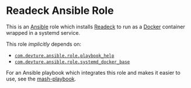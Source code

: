 <!--
SPDX-FileCopyrightText: 2023 Slavi Pantaleev
SPDX-FileCopyrightText: 2024 noah

SPDX-License-Identifier: AGPL-3.0-or-later
-->

# Readeck Ansible Role

This is an [Ansible](https://www.ansible.com) role which installs [Readeck](https://readeck.org/) to run as a [Docker](https://www.docker.com) container wrapped in a systemd service.

This role *implicitly* depends on:

- [`com.devture.ansible.role.playbook_help`](https://github.com/devture/com.devture.ansible.role.playbook_help)
- [`com.devture.ansible.role.systemd_docker_base`](https://github.com/devture/com.devture.ansible.role.systemd_docker_base)

For an Ansible playbook which integrates this role and makes it easier to use, see the [mash-playbook](https://github.com/mother-of-all-self-hosting/mash-playbook).

